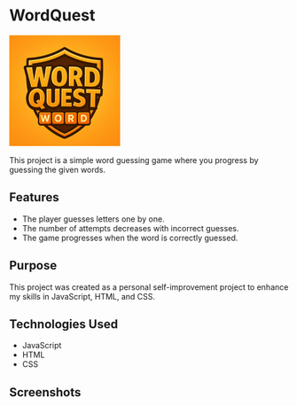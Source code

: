 # WordQuest

![Game Logo](Images/WQLogo.png)

This project is a simple word guessing game where you progress by guessing the given words.  

## Features  
- The player guesses letters one by one.  
- The number of attempts decreases with incorrect guesses.  
- The game progresses when the word is correctly guessed.  

## Purpose  
This project was created as a personal self-improvement project to enhance my skills in JavaScript, HTML, and CSS.  

## Technologies Used  
- JavaScript  
- HTML  
- CSS

## Screenshots

